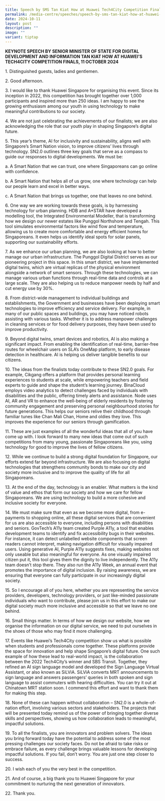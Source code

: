 ```yaml
---
title: Speech by SMS Tan Kiat How at Huawei Tech4City Competition Finals 2024
permalink: /media-centre/speeches/speech-by-sms-tan-kiat-how-at-huawei-tech4city-competition-finals-2024/
date: 2024-10-11
layout: post
description: ""
image: ""
variant: tiptap
---
```

<p><strong>KEYNOTE SPEECH BY SENIOR MINISTER OF STATE FOR DIGITAL DEVELOPMENT AND INFORMATION TAN KIAT HOW AT HUAWEI’S TECH4CITY COMPETITION FINALS, 11 OCTOBER 2024</strong>
</p>
<p>1. Distinguished guests, ladies and gentlemen.</p>
<p>2. Good afternoon.</p>
<p>3. I would like to thank Huawei Singapore for organising this event. Since
its inception in 2022, this competition has brought together over 1,000
participants and inspired more than 250 ideas. I am happy to see the growing
enthusiasm among our youth in using technology to make meaningful contributions
to our society.</p>
<p>4. We are not just celebrating the achievements of our finalists; we are
also acknowledging the role that our youth play in shaping Singapore’s
digital future.</p>
<p>5. This year’s theme, AI for inclusivity and sustainability, aligns well
with Singapore’s Smart Nation vision, to improve citizens’ lives through
technology. SN2.0 outlines three key goals that serve as a compass to guide
our responses to digital developments. We must be:</p>
<p>a. A Smart Nation that we can trust, one where Singaporeans can go online
with confidence.</p>
<p>b. A Smart Nation that helps all of us grow, one where technology can
help our people learn and excel in better ways.</p>
<p>c. A Smart Nation that brings us together, one that leaves no one behind.</p>
<p>6. One way we are working towards these goals, is by harnessing technology
for urban planning. HDB and A*STAR have developed a modelling tool, the
Integrated Environmental Modeller, that is transforming how we design our
newer estates like Punggol Northshore and Tengah. This tool simulates environmental
factors like wind flow and temperature, allowing us to create more comfortable
and energy efficient homes for Singaporeans. It even helps us identify
ideal spots for solar panels, supporting our sustainability efforts.</p>
<p>7. As we enhance our urban planning, we are also looking at how to better
manage our urban infrastructure. The Punggol Digital District serves as
our pioneering project in this space. In this smart district, we have implemented
digital twins, which are virtual replicas of the physical environment alongside
a network of smart sensors. Through these technologies, we can manage various
urban functions through real-time data and controls at a large scale. They
are also helping us to reduce manpower needs by half and cut energy use
by 30%.</p>
<p>8. From district-wide management to individual buildings and establishments,
the Government and businesses have been deploying smart technologies to
improve efficiency and service delivery. For example, in many of our public
spaces and buildings, you may have noticed robots assisting with various
tasks. Whether it is to address manpower challenges in cleaning services
or for food delivery purposes, they have been used to improve productivity.</p>
<p>9. Beyond digital twins, smart devices and robotics, AI is also making
a significant impact. From enabling the identification of real-time, barrier-free
routes for wheelchair users on SLA’s OneMap platform, to early disease
detection in healthcare. AI is helping us deliver tangible benefits to
our citizens.</p>
<p>10. The ideas from the finalists today contribute to these SN2.0 goals.
For example, Cikgang offers a platform that provides personal learning
experiences to students at scale, while empowering teachers and field experts
to guide and shape the student’s learning journey. BinaCloud employs video
analytics to detect challenges faced by individuals with disabilities and
the public, offering timely alerts and assistance. Node uses AI, AR and
VR to enhance the well-being of elderly residents by fostering community
engagement and preserving personal neighbourhood stories for future generations.
This helps our seniors relive their childhood through familiar tunes like
Chan Mali Chan, Home and oldies they love. This improves the experience
for our seniors through gamification.</p>
<p>11. These are just examples of all the wonderful ideas that all of you
have come up with. I look forward to many new ideas that come out of such
competitions from many young, passionate Singaporeans like you, using technology
for good to improve the lives of fellow citizens.</p>
<p>12. While we continue to build a strong digital foundation for Singapore,
our efforts extend far beyond infrastructure. We are also focusing on digital
technologies that strengthens community bonds to make our city and society
more inclusive and to improve the quality of life for all Singaporeans.</p>
<p>13. At the end of the day, technology is an enabler. What matters is the
kind of value and ethos that form our society and how we care for fellow
Singaporeans. We are using technology to build a more cohesive and inclusive
society for everyone.</p>
<p>14. We must make sure that even as we become more digital, from e-payments
to shopping online, all these digital services that are convenient for
us are also accessible to everyone, including persons with disabilities
and seniors. GovTech’s A11y team created Purple A11y, a tool that enables
development teams to identify and fix accessibility bugs in their websites.
For instance, it can detect unlabelled website components that screen readers
cannot interpret, making navigation difficult for visually impaired users.
Using generative AI, Purple A11y suggests fixes, making websites not only
useable but also meaningful for everyone. As one visually impaired citizen
put it, this tool gives them the dignity to live independently. The A11y
team doesn’t stop there. They also run the A11y Week, an annual event that
promotes the importance of digital inclusion. By raising awareness, we
are ensuring that everyone can fully participate in our increasingly digital
society.</p>
<p>15. So I encourage all of you here, whether you are representing the service
providers, developers, technology providers, or just like-minded passionate
individuals who want to contribute, please join us in this effort to make
our digital society much more inclusive and accessible so that we leave
no one behind.</p>
<p>16. Small things matter. In terms of how we design our website, how we
organise the information on our digital service, we need to put ourselves
in the shoes of those who may find it more challenging.</p>
<p>17. Events like Huawei’s Tech4City competition show us what is possible
when students and professionals come together. These platforms provide
the space for innovation and help shape Singapore’s digital future. One
such example of how these lead to real-world impact, is the collaboration
between the 2022 Tech4City’s winner and SBS Transit. Together, they refined
an AI sign language model and developed the Sign Language Virtual Assistant,
or also known as SiLViA. SiLViA converts MRT announcements to sign language
and answers passengers’ queries in both spoken and sign language to assist
commuters with hearing difficulties. You can try it out at Chinatown MRT
station soon. I commend this effort and want to thank them for making this
step.</p>
<p>18. None of these can happen without collaboration – SN2.0 is a whole-of-nation
effort, involving various sectors and stakeholders. The projects that will
be presented today remind us of the power of bringing together diverse
skills and perspectives, showing us how collaboration leads to meaningful,
impactful solutions.</p>
<p>19. To all the finalists, you are innovators and problem solvers. The
ideas you bring forward today have the potential to address some of the
most pressing challenges our society faces. Do not be afraid to take risks
or embrace failure, as every challenge brings valuable lessons for developing
impactful solutions. If you fail, don’t worry. You are just one step closer
to success.</p>
<p>20. I wish each of you the very best in the competition.</p>
<p>21. And of course, a big thank you to Huawei Singapore for your commitment
to nurturing the next generation of innovators.</p>
<p>22. Thank you.</p>